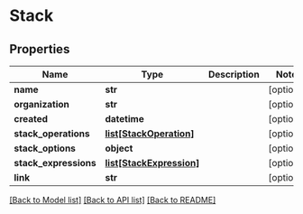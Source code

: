 # Stack

## Properties
Name | Type | Description | Notes
------------ | ------------- | ------------- | -------------
**name** | **str** |  | [optional] 
**organization** | **str** |  | [optional] 
**created** | **datetime** |  | [optional] 
**stack_operations** | [**list[StackOperation]**](StackOperation.md) |  | [optional] 
**stack_options** | **object** |  | [optional] 
**stack_expressions** | [**list[StackExpression]**](StackExpression.md) |  | [optional] 
**link** | **str** |  | [optional] 

[[Back to Model list]](../README.md#documentation-for-models) [[Back to API list]](../README.md#documentation-for-api-endpoints) [[Back to README]](../README.md)


